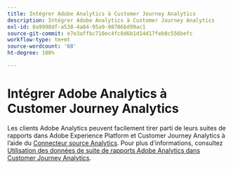 ```yaml
---
title: Intégrer Adobe Analytics à Customer Journey Analytics
description: Intégrer Adobe Analytics à Customer Journey Analytics
exl-id: 0a9998df-a538-4a84-95a9-98706bd99ac1
source-git-commit: e7e3affbc710ec4fc8d6b1d14d17feb8c556befc
workflow-type: tm+mt
source-wordcount: '68'
ht-degree: 100%

---
```


# Intégrer Adobe Analytics à Customer Journey Analytics

Les clients Adobe Analytics peuvent facilement tirer parti de leurs suites de rapports dans Adobe Experience Platform et Customer Journey Analytics à l’aide du [Connecteur source Analytics](https://experienceleague.adobe.com/docs/experience-platform/sources/connectors/adobe-applications/analytics.html?lang=fr). Pour plus d’informations, consultez [Utilisation des données de suite de rapports Adobe Analytics dans Customer Journey Analytics](/help/getting-started/aa-vs-cja/aa-data-in-cja.md).

